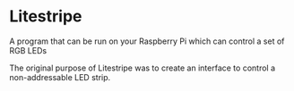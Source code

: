 # Litestripe

A program that can be run on your Raspberry Pi which can control a set of  RGB LEDs

The original purpose of Litestripe was to create an interface to control a non-addressable LED strip.
